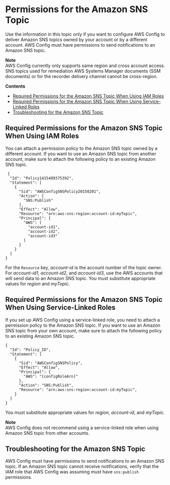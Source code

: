 # Permissions for the Amazon SNS Topic<a name="sns-topic-policy"></a>

Use the information in this topic only if you want to configure AWS Config to deliver Amazon SNS topics owned by your account or by a different account\. AWS Config must have permissions to send notifications to an Amazon SNS topic\.

**Note**  
 AWS Config currently only supports same region and cross account access\. SNS topics used for remediation AWS Systems Manager documents \(SSM documents\) or for the recorder delivery channel cannot be cross\-region\.

**Contents**
+ [Required Permissions for the Amazon SNS Topic When Using IAM Roles](#required-permissions-snstopic-in-another-account)
+ [Required Permissions for the Amazon SNS Topic When Using Service\-Linked Roles](#required-permissions-snstopic-using-servicelinkedrole)
+ [Troubleshooting for the Amazon SNS Topic](#troubleshooting-for-snstopic-using-servicelinkedrole)

## Required Permissions for the Amazon SNS Topic When Using IAM Roles<a name="required-permissions-snstopic-in-another-account"></a>

You can attach a permission policy to the Amazon SNS topic owned by a different account\. If you want to use an Amazon SNS topic from another account, make sure to attach the following policy to an existing Amazon SNS topic\.

```
 {
  "Id": "Policy1415489375392",
  "Statement": [
    {
      "Sid": "AWSConfigSNSPolicy20150201",
      "Action": [
        "SNS:Publish"
      ],
      "Effect": "Allow",
      "Resource": "arn:aws:sns:region:account-id:myTopic",
      "Principal": {
        "AWS": [
          "account-id1",
          "account-id2",
          "account-id3"
        ]
      }
    }
  ]
}
```

For the `Resource` key, *account\-id* is the account number of the topic owner\. For *account\-id1*, *account\-id2*, and *account\-id3*, use the AWS accounts that will send data to an Amazon SNS topic\. You must substitute appropriate values for *region* and *myTopic*\. 

## Required Permissions for the Amazon SNS Topic When Using Service\-Linked Roles<a name="required-permissions-snstopic-using-servicelinkedrole"></a>

If you set up AWS Config using a service\-linked role, you need to attach a permission policy to the Amazon SNS topic\. If you want to use an Amazon SNS topic from your own account, make sure to attach the following policy to an existing Amazon SNS topic\.

```
{
  "Id": "Policy_ID",
  "Statement": [
    {
      "Sid": "AWSConfigSNSPolicy",
      "Effect": "Allow",
      "Principal": {
        "AWS": "[configRoleArn]"
      },
      "Action": "SNS:Publish",
      "Resource": "arn:aws:sns:region:account-id:myTopic",
    }
  ]
}
```

You must substitute appropriate values for *region*, *account\-id*, and *myTopic*\.

**Note**  
AWS Config does not recommend using a service\-linked role when using Amazon SNS topic from other accounts\.

## Troubleshooting for the Amazon SNS Topic<a name="troubleshooting-for-snstopic-using-servicelinkedrole"></a>

AWS Config must have permissions to send notifications to an Amazon SNS topic\. If an Amazon SNS topic cannot receive notifications, verify that the IAM role that AWS Config was assuming must have `sns:publish` permissions\. 